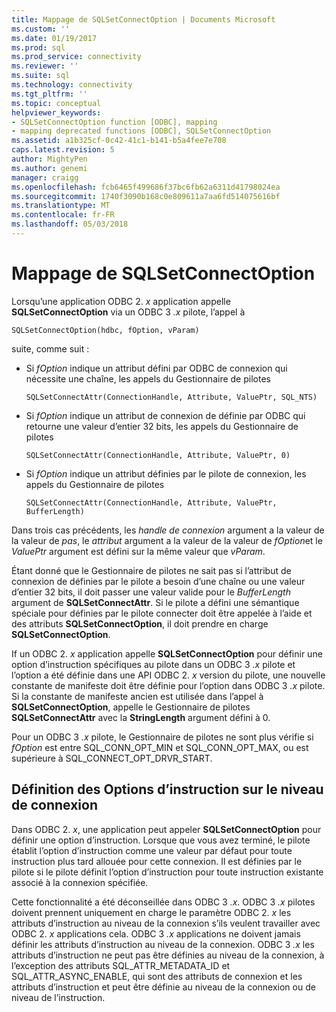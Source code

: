 ```yaml
---
title: Mappage de SQLSetConnectOption | Documents Microsoft
ms.custom: ''
ms.date: 01/19/2017
ms.prod: sql
ms.prod_service: connectivity
ms.reviewer: ''
ms.suite: sql
ms.technology: connectivity
ms.tgt_pltfrm: ''
ms.topic: conceptual
helpviewer_keywords:
- SQLSetConnectOption function [ODBC], mapping
- mapping deprecated functions [ODBC], SQLSetConnectOption
ms.assetid: a1b325cf-0c42-41c1-b141-b5a4fee7e708
caps.latest.revision: 5
author: MightyPen
ms.author: genemi
manager: craigg
ms.openlocfilehash: fcb6465f499686f37bc6fb62a6311d41798024ea
ms.sourcegitcommit: 1740f3090b168c0e809611a7aa6fd514075616bf
ms.translationtype: MT
ms.contentlocale: fr-FR
ms.lasthandoff: 05/03/2018
---
```

# <a name="sqlsetconnectoption-mapping"></a>Mappage de SQLSetConnectOption
Lorsqu’une application ODBC 2. *x* application appelle **SQLSetConnectOption** via un ODBC 3 *.x* pilote, l’appel à  
  
```  
SQLSetConnectOption(hdbc, fOption, vParam)  
```  
  
 suite, comme suit :  
  
-   Si *fOption* indique un attribut défini par ODBC de connexion qui nécessite une chaîne, les appels du Gestionnaire de pilotes  
  
    ```  
    SQLSetConnectAttr(ConnectionHandle, Attribute, ValuePtr, SQL_NTS)  
    ```  
  
-   Si *fOption* indique un attribut de connexion de définie par ODBC qui retourne une valeur d’entier 32 bits, les appels du Gestionnaire de pilotes  
  
    ```  
    SQLSetConnectAttr(ConnectionHandle, Attribute, ValuePtr, 0)  
    ```  
  
-   Si *fOption* indique un attribut définies par le pilote de connexion, les appels du Gestionnaire de pilotes  
  
    ```  
    SQLSetConnectAttr(ConnectionHandle, Attribute, ValuePtr, BufferLength)  
    ```  
  
 Dans trois cas précédents, les *handle de connexion* argument a la valeur de la valeur de *pas*, le *attribut* argument a la valeur de la valeur de *fOption*et le *ValuePtr* argument est défini sur la même valeur que *vParam*.  
  
 Étant donné que le Gestionnaire de pilotes ne sait pas si l’attribut de connexion de définies par le pilote a besoin d’une chaîne ou une valeur d’entier 32 bits, il doit passer une valeur valide pour le *BufferLength* argument de **SQLSetConnectAttr**. Si le pilote a défini une sémantique spéciale pour définies par le pilote connecter doit être appelée à l’aide et des attributs **SQLSetConnectOption**, il doit prendre en charge **SQLSetConnectOption**.  
  
 If un ODBC 2. *x* application appelle **SQLSetConnectOption** pour définir une option d’instruction spécifiques au pilote dans un ODBC 3 *.x* pilote et l’option a été définie dans une API ODBC 2. *x* version du pilote, une nouvelle constante de manifeste doit être définie pour l’option dans ODBC 3 *.x* pilote. Si la constante de manifeste ancien est utilisée dans l’appel à **SQLSetConnectOption**, appelle le Gestionnaire de pilotes **SQLSetConnectAttr** avec la **StringLength** argument défini à 0.  
  
 Pour un ODBC 3 *.x* pilote, le Gestionnaire de pilotes ne sont plus vérifie si *fOption* est entre SQL_CONN_OPT_MIN et SQL_CONN_OPT_MAX, ou est supérieure à SQL_CONNECT_OPT_DRVR_START.  
  
## <a name="setting-statement-options-on-the-connection-level"></a>Définition des Options d’instruction sur le niveau de connexion  
 Dans ODBC 2. *x*, une application peut appeler **SQLSetConnectOption** pour définir une option d’instruction. Lorsque que vous avez terminé, le pilote établit l’option d’instruction comme une valeur par défaut pour toute instruction plus tard allouée pour cette connexion. Il est définies par le pilote si le pilote définit l’option d’instruction pour toute instruction existante associé à la connexion spécifiée.  
  
 Cette fonctionnalité a été déconseillée dans ODBC 3 *.x*. ODBC 3 *.x* pilotes doivent prennent uniquement en charge le paramètre ODBC 2. *x* les attributs d’instruction au niveau de la connexion s’ils veulent travailler avec ODBC 2. *x* applications cela. ODBC 3 *.x* applications ne doivent jamais définir les attributs d’instruction au niveau de la connexion. ODBC 3 *.x* les attributs d’instruction ne peut pas être définies au niveau de la connexion, à l’exception des attributs SQL_ATTR_METADATA_ID et SQL_ATTR_ASYNC_ENABLE, qui sont des attributs de connexion et les attributs d’instruction et peut être définie au niveau de la connexion ou de niveau de l’instruction.
